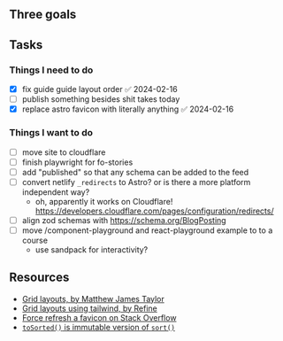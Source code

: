 ## Three goals

## Tasks

### Things I need to do

- [x] fix guide guide layout order ✅ 2024-02-16
- [ ] publish something besides shit takes today
- [x] replace astro favicon with literally anything ✅ 2024-02-16
### Things I want to do

- [ ] move site to cloudflare
- [ ] finish playwright for fo-stories
- [ ] add "published" so that any schema can be added to the feed
- [ ] convert netlify `_redirects` to Astro? or is there a more platform independent way?
	- oh, apparently it works on Cloudflare! https://developers.cloudflare.com/pages/configuration/redirects/
- [ ] align zod schemas with https://schema.org/BlogPosting
- [ ] move /component-playground and react-playground example to to a course
	- use sandpack for interactivity?

## Resources
- [Grid layouts, by Matthew James Taylor](https://matthewjamestaylor.com/2-column-layouts)
- [Grid layouts using tailwind, by Refine](https://refine.dev/blog/tailwind-grid/#introduction)
- [Force refresh a favicon on Stack Overflow](https://stackoverflow.com/a/7116701)
- [`toSorted()` is immutable version of `sort()`](https://developer.mozilla.org/en-US/docs/Web/JavaScript/Reference/Global_Objects/Array/toSorted)